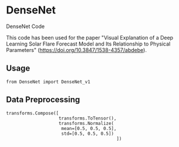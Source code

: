# DenseNet
DenseNet Code

This code has been used for the paper "Visual Explanation of a Deep Learning Solar Flare Forecast Model and Its Relationship to Physical Parameters" (https://doi.org/10.3847/1538-4357/abdebe).

## Usage
```
from DenseNet import DenseNet_v1
```

## Data Preprocessing
```
transforms.Compose([
                    transforms.ToTensor(),
                    transforms.Normalize(
                     mean=[0.5, 0.5, 0.5],
                     std=[0.5, 0.5, 0.5])
                                          ])
```

